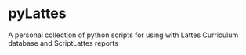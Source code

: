 # pyLattes
A personal collection of python scripts for using with Lattes Curriculum database and ScriptLattes reports
